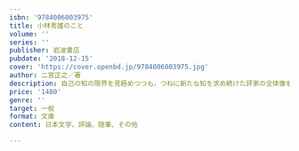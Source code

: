 ```yaml
---
isbn: '9784006003975'
title: 小林秀雄のこと
volume: ''
series: ''
publisher: 岩波書店
pubdate: '2018-12-15'
cover: 'https://cover.openbd.jp/9784006003975.jpg'
author: 二宮正之／著
description: 自己の知の限界を見極めつつも，つねに新たな知を求め続けた評家の全体像を伝える本格的評論．
price: '1480'
genre: ''
target: 一般
format: 文庫
content: 日本文学、評論、随筆、その他

---
```

